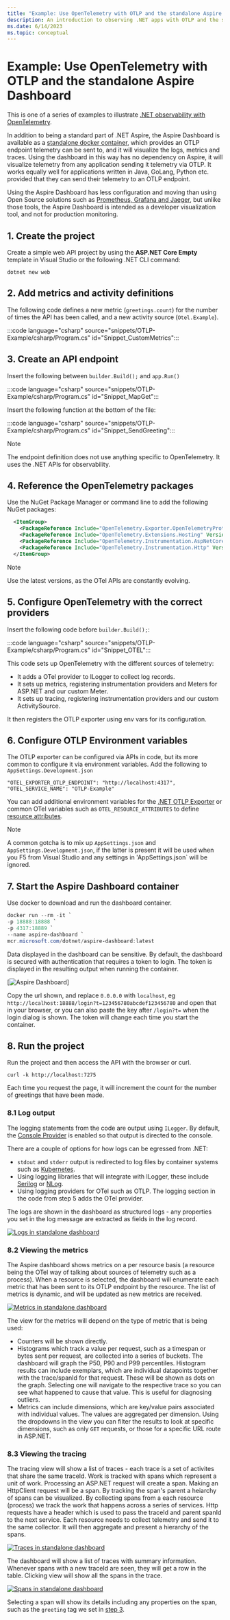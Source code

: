 ```yaml
---
title: "Example: Use OpenTelemetry with OTLP and the standalone Aspire Dashboard"
description: An introduction to observing .NET apps with OTLP and the standalone Aspire Dashboard
ms.date: 6/14/2023
ms.topic: conceptual
---
```


# Example: Use OpenTelemetry with OTLP and the standalone Aspire Dashboard

This is one of a series of examples to illustrate [.NET observability with OpenTelemetry](./observability-with-otel.md).

In addition to being a standard part of .NET Aspire, the Aspire Dashboard is available as a [standalone docker container](/dotnet/aspire/fundamentals/dashboard/standalone?tabs=powershell), which provides an OTLP endpoint telemetry can be sent to, and it will visualize the logs, metrics and traces. Using the dashboard in this way has no dependency on Aspire, it will visualize telemetry from any application sending it telemetry via OTLP. It works equally well for applications written in Java, GoLang, Python etc. provided that they can send their telemetry to an OTLP endpoint.

Using the Aspire Dashboard has less configuration and moving than using Open Source solutions such as [Prometheus, Grafana and Jaeger](./observability-PrGrJa-example.md), but unlike those tools, the Aspire Dashboard is intended as a developer visualization tool, and not for production monitoring.

## 1. Create the project

Create a simple web API project by using the **ASP.NET Core Empty** template in Visual Studio or the following .NET CLI command:

``` shell
dotnet new web
```

## 2. Add metrics and activity definitions

The following code defines a new metric (`greetings.count`) for the number of times the API has been called, and a new activity source (`Otel.Example`).

:::code language="csharp" source="snippets/OTLP-Example/csharp/Program.cs" id="Snippet_CustomMetrics":::

## 3. Create an API endpoint

Insert the following between `builder.Build();` and `app.Run()`

:::code language="csharp" source="snippets/OTLP-Example/csharp/Program.cs" id="Snippet_MapGet":::

Insert the following function at the bottom of the file:

:::code language="csharp" source="snippets/OTLP-Example/csharp/Program.cs" id="Snippet_SendGreeting":::

> [!Note]
> The endpoint definition does not use anything specific to OpenTelemetry. It uses the .NET APIs for observability.

## 4. Reference the OpenTelemetry packages

Use the NuGet Package Manager or command line to add the following NuGet packages:

``` xml
  <ItemGroup>
    <PackageReference Include="OpenTelemetry.Exporter.OpenTelemetryProtocol" Version="1.9.0" />
    <PackageReference Include="OpenTelemetry.Extensions.Hosting" Version="1.9.0" />
    <PackageReference Include="OpenTelemetry.Instrumentation.AspNetCore" Version="1.9.0" />
    <PackageReference Include="OpenTelemetry.Instrumentation.Http" Version="1.9.0" />
  </ItemGroup>
```

> [!Note]
> Use the latest versions, as the OTel APIs are constantly evolving.

## 5. Configure OpenTelemetry with the correct providers

Insert the following code before `builder.Build();`:

:::code language="csharp" source="snippets/OTLP-Example/csharp/Program.cs" id="Snippet_OTEL":::

This code sets up OpenTelemetry with the different sources of telemetry:

- It adds a OTel provider to ILogger to collect log records.
- It sets up metrics, registering instrumentation providers and Meters for ASP.NET and our custom Meter.
- It sets up tracing, registering instrumentation providers and our custom ActivitySource.

It then registers the OTLP exporter using env vars for its configuration.

## 6. Configure OTLP Environment variables

The OTLP exporter can be configured via APIs in code, but its more common to configure it via environment variables. Add the following to `AppSettings.Development.json`

``` josn
"OTEL_EXPORTER_OTLP_ENDPOINT": "http://localhost:4317",
"OTEL_SERVICE_NAME": "OTLP-Example"
```

You can add additional environment variables for the [.NET OTLP Exporter](https://github.com/open-telemetry/opentelemetry-dotnet/tree/main/src/OpenTelemetry.Exporter.OpenTelemetryProtocol#exporter-configuration) or common OTel variables such as `OTEL_RESOURCE_ATTRIBUTES` to define [resource attributes](https://opentelemetry.io/docs/concepts/resources/).

> [!Note]
> A common gotcha is to mix up `AppSettings.json` and `AppSettings.Development.json`, if the latter is present it will be used when you F5 from Visual Studio and any settings in 'AppSettings.json` will be ignored.

## 7. Start the Aspire Dashboard container

Use docker to download and run the dashboard container.

``` powershell
docker run --rm -it `
-p 18888:18888 `
-p 4317:18889 `
--name aspire-dashboard `
mcr.microsoft.com/dotnet/aspire-dashboard:latest
```

Data displayed in the dashboard can be sensitive. By default, the dashboard is secured with authentication that requires a token to login. The token is displayed in the resulting output when running the container.

[![Aspire Dashboard](./media/aspire-dashboard-auth.png)]

Copy the url shown, and replace `0.0.0.0` with `localhost`, eg `http://localhost:18888/login?t=123456780abcdef123456780` and open that in your browser, or you can also paste the key after `/login?t=` when the login dialog is shown. The token will change each time you start the container.

## 8. Run the project

Run the project and then access the API with the browser or curl.

``` shell
curl -k http://localhost:7275
```

Each time you request the page, it will increment the count for the number of greetings that have been made.

### 8.1 Log output

The logging statements from the code are output using `ILogger`. By default, the [Console Provider](../extensions/logging.md?tabs=command-line#configure-logging) is enabled so that output is directed to the console.

There are a couple of options for how logs can be egressed from .NET:

- `stdout` and `stderr` output is redirected to log files by container systems such as [Kubernetes](https://kubernetes.io/docs/concepts/cluster-administration/logging/#how-nodes-handle-container-logs).
- Using logging libraries that will integrate with ILogger, these include [Serilog](https://serilog.net/) or [NLog](https://nlog-project.org/).
- Using logging providers for OTel such as OTLP. The logging section in the code from step 5 adds the OTel provider.

The logs are shown in the dashboard as structured logs - any properties you set in the log message are extracted as fields in the log record.

[![Logs in standalone dashboard](./media/aspire-dashboard-logs-thumb.png)](./media/aspire-dashboard-logs.png#lightbox)

### 8.2 Viewing the metrics

The Aspire dashboard shows metrics on a per resource basis (a resource being the OTel way of talking about sources of telemetry such as a process). When a resource is selected, the dashboard will enumerate each metric that has been sent to its OTLP endpoint by the resource. The list of metrics is dynamic, and will be updated as new metrics are received.

[![Metrics in standalone dashboard](./media/aspire-dashboard-metrics-thumb.png)](./media/aspire-dashboard-metrics.png#lightbox)

The view for the metrics will depend on the type of metric that is being used:

- Counters will be shown directly.
- Histograms which track a value per request, such as a timespan or bytes sent per request, are collected into a series of buckets. The dashboard will graph the P50, P90 and P99 percentiles. Histogram results can include exemplars, which are individual datapoints together with the trace/spanId for that request. These will be shown as dots on the graph. Selecting one will navigate to the respective trace so you can see what happened to cause that value. This is useful for diagnosing outliers.
- Metrics can include dimensions, which are key/value pairs associated with individual values. The values are aggregated per dimension. Using the dropdowns in the view you can filter the results to look at specific dimensions, such as only `GET` requests, or those for a specific URL route in ASP.NET.

### 8.3 Viewing the tracing

The tracing view will show a list of traces - each trace is a set of activites that share the same traceId. Work is tracked with spans which represent a unit of work. Processing an ASP.NET request will create a span. Making an HttpClient request will be a span. By tracking the span's parent a heiarchy of spans can be visualized. By collecting spans from a each resource (process) we track the work that happens across a series of services. Http requests have a header which is used to pass the traceId and parent spanId to the next service. Each resource needs to collect telemetry and send it to the same collector. It will then aggregate and present a hierarchy of the spans.

[![Traces in standalone dashboard](./media/aspire-dashboard-traces-thumb.png)](./media/aspire-dashboard-traces.png#lightbox)

The dashboard will show a list of traces with summary information. Whenever spans with a new traceId are seen, they will get a row in the table. Clicking view will show all the spans in the trace.

[![Spans in standalone dashboard](./media/aspire-dashboard-spans-thumb.png)](./media/aspire-dashboard-spans.png#lightbox)

Selecting a span will show its details including any properties on the span, such as the `greeting` tag we set in [step 3](#3-create-an-api-endpoint).
